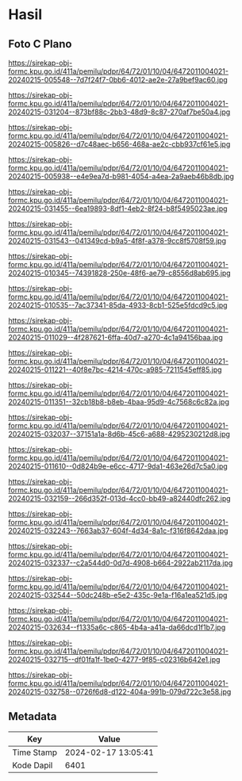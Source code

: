 # Hasil

## Foto C Plano

https://sirekap-obj-formc.kpu.go.id/411a/pemilu/pdpr/64/72/01/10/04/6472011004021-20240215-005548--7d7f24f7-0bb6-4012-ae2e-27a9bef9ac60.jpg

https://sirekap-obj-formc.kpu.go.id/411a/pemilu/pdpr/64/72/01/10/04/6472011004021-20240215-031204--873bf88c-2bb3-48d9-8c87-270af7be50a4.jpg

https://sirekap-obj-formc.kpu.go.id/411a/pemilu/pdpr/64/72/01/10/04/6472011004021-20240215-005826--d7c48aec-b656-468a-ae2c-cbb937cf61e5.jpg

https://sirekap-obj-formc.kpu.go.id/411a/pemilu/pdpr/64/72/01/10/04/6472011004021-20240215-005938--e4e9ea7d-b981-4054-a4ea-2a9aeb46b8db.jpg

https://sirekap-obj-formc.kpu.go.id/411a/pemilu/pdpr/64/72/01/10/04/6472011004021-20240215-031455--6ea19893-8df1-4eb2-8f24-b8f5495023ae.jpg

https://sirekap-obj-formc.kpu.go.id/411a/pemilu/pdpr/64/72/01/10/04/6472011004021-20240215-031543--041349cd-b9a5-4f8f-a378-9cc8f5708f59.jpg

https://sirekap-obj-formc.kpu.go.id/411a/pemilu/pdpr/64/72/01/10/04/6472011004021-20240215-010345--74391828-250e-48f6-ae79-c8556d8ab695.jpg

https://sirekap-obj-formc.kpu.go.id/411a/pemilu/pdpr/64/72/01/10/04/6472011004021-20240215-010535--7ac37341-85da-4933-8cb1-525e5fdcd9c5.jpg

https://sirekap-obj-formc.kpu.go.id/411a/pemilu/pdpr/64/72/01/10/04/6472011004021-20240215-011029--4f287621-6ffa-40d7-a270-4c1a94156baa.jpg

https://sirekap-obj-formc.kpu.go.id/411a/pemilu/pdpr/64/72/01/10/04/6472011004021-20240215-011221--40f8e7bc-4214-470c-a985-7211545eff85.jpg

https://sirekap-obj-formc.kpu.go.id/411a/pemilu/pdpr/64/72/01/10/04/6472011004021-20240215-011351--32cb18b8-b8eb-4baa-95d9-4c7568c6c82a.jpg

https://sirekap-obj-formc.kpu.go.id/411a/pemilu/pdpr/64/72/01/10/04/6472011004021-20240215-032037--37151a1a-8d6b-45c6-a688-4295230212d8.jpg

https://sirekap-obj-formc.kpu.go.id/411a/pemilu/pdpr/64/72/01/10/04/6472011004021-20240215-011610--0d824b9e-e6cc-4717-9da1-463e26d7c5a0.jpg

https://sirekap-obj-formc.kpu.go.id/411a/pemilu/pdpr/64/72/01/10/04/6472011004021-20240215-032159--266d352f-013d-4cc0-bb49-a82440dfc262.jpg

https://sirekap-obj-formc.kpu.go.id/411a/pemilu/pdpr/64/72/01/10/04/6472011004021-20240215-032243--7663ab37-604f-4d34-8a1c-f316f8642daa.jpg

https://sirekap-obj-formc.kpu.go.id/411a/pemilu/pdpr/64/72/01/10/04/6472011004021-20240215-032337--c2a544d0-0d7d-4908-b664-2922ab2117da.jpg

https://sirekap-obj-formc.kpu.go.id/411a/pemilu/pdpr/64/72/01/10/04/6472011004021-20240215-032544--50dc248b-e5e2-435c-9e1a-f16a1ea521d5.jpg

https://sirekap-obj-formc.kpu.go.id/411a/pemilu/pdpr/64/72/01/10/04/6472011004021-20240215-032634--f1335a6c-c865-4b4a-a41a-da66dcd1f1b7.jpg

https://sirekap-obj-formc.kpu.go.id/411a/pemilu/pdpr/64/72/01/10/04/6472011004021-20240215-032715--df01fa1f-1be0-4277-9f85-c02316b642e1.jpg

https://sirekap-obj-formc.kpu.go.id/411a/pemilu/pdpr/64/72/01/10/04/6472011004021-20240215-032758--0726f6d8-d122-404a-991b-079d722c3e58.jpg


## Metadata

| Key        | Value               |
| ---------- | ------------------- |
| Time Stamp | 2024-02-17 13:05:41 |
| Kode Dapil | 6401                |



